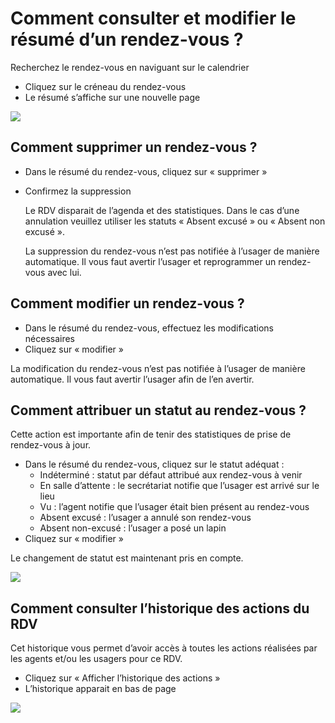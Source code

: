 # Comment consulter et modifier le résumé d’un rendez-vous ?

Recherchez le rendez-vous en naviguant sur le calendrier

* Cliquez sur le créneau du rendez-vous
* Le résumé s’affiche sur une nouvelle page

![](../../../../.gitbook/assets/screenshot\_2020-11-24\_at\_16.51.06.png)

## Comment supprimer un rendez-vous ?

* Dans le résumé du rendez-vous, cliquez sur « supprimer »
*   Confirmez la suppression

    Le RDV disparait de l’agenda et des statistiques. Dans le cas d’une annulation veuillez utiliser les statuts « Absent excusé » ou « Absent non excusé ».

    La suppression du rendez-vous n’est pas notifiée à l’usager de manière automatique. Il vous faut avertir l’usager et reprogrammer un rendez-vous avec lui.

## Comment modifier un rendez-vous ?

* Dans le résumé du rendez-vous, effectuez les modifications nécessaires
* Cliquez sur « modifier »

La modification du rendez-vous n’est pas notifiée à l’usager de manière automatique. Il vous faut avertir l’usager afin de l’en avertir.

## Comment attribuer un statut au rendez-vous ?

Cette action est importante afin de tenir des statistiques de prise de rendez-vous à jour.

* Dans le résumé du rendez-vous, cliquez sur le statut adéquat :
  * Indéterminé : statut par défaut attribué aux rendez-vous à venir
  * En salle d’attente : le secrétariat notifie que l’usager est arrivé sur le lieu
  * Vu : l’agent notifie que l’usager était bien présent au rendez-vous
  * Absent excusé : l’usager a annulé son rendez-vous
  * Absent non-excusé : l’usager a posé un lapin
* Cliquez sur « modifier »

Le changement de statut est maintenant pris en compte.

![](../../../../.gitbook/assets/screenshot\_2020-11-24\_at\_16.51.45.png)

## Comment consulter l’historique des actions du RDV

Cet historique vous permet d’avoir accès à toutes les actions réalisées par les agents et/ou les usagers pour ce RDV.

* Cliquez sur « Afficher l’historique des actions »
* L’historique apparait en bas de page

![](../../../../.gitbook/assets/screenshot\_2020-11-24\_at\_16.52.31.png)

##
